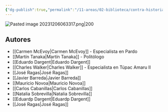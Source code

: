 ```yaml
---
{"dg-publish":true,"permalink":"/11-areas/02-biblioteca/contra-historia-del-peru/","noteIcon":""}
---
```


![Pasted image 20231206063317.png|200](/img/user/02%20Image/Pasted%20image%2020231206063317.png)
## Autores
- [[Carmen McEvoy\|Carmen McEvoy]] - Especialista en Pardo
- [[Martín Tanaka\|Martín Tanaka]] - Politólogo
- [[Eduardo Dargent\|Eduardo Dargent]]
- [[Charles Walker\|Charles Walker]] - Especialista en Túpac Amaru II
- [[José Ragas\|José Ragas]]
- [[Javier Barreda\|Javier Barreda]]
- [[Mauricio Novoa\|Mauricio Novoa]]
- [[Carlos Cabanillas\|Carlos Cabanillas]]
- [[Natalia Sobrevilla\|Natalia Sobrevilla]]
- [[Eduardp Dargent\|Eduardp Dargent]]
- [[José Ragas\|José Ragas]]